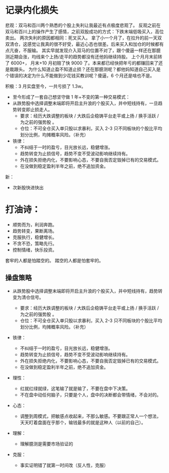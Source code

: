 # 记录内化损失

悲观：双马和百川两个熟悉的个股上失利让我最近有点极度悲观了。
反观之前在双马和百川上的操作产生了感情，之前双股成功的方式：下跌末端低吸买入，高位卖出。
两次失利的原因都相同：死叉买入。 拿了小一个月了，在拉升的前一天双双清仓，这感觉让我真的很不好受，最近心态也很差。后来买入和加仓的时候都有点亢奋，不服输。 其实早就发现介入双马的位置不对了，跟个傻逼一样还在那臆测近期会涨，均线来个上扬/走平的趋势都没有还他妈继续持股。 上个月月末前转了 6000+， 月末+10 月初赔了快 9000 了。本来都已经快把年亏的都赚回来了还是栽跟头。
为什么知道止盈不知道止损？还在那臆测呢？都他妈知道自己买入是个错误的决定为什么不能做到少花钱买教训呢？傻逼，6 个月还是啥也不是。

积极：3 月实盘至今，一共亏损了 1.3w。

- 至今形成了一套自己想坚守做 1 年+不变的第一种交易模式：
- 从跌势股中选择调整末端即将开启主升浪的个股买入，并中短线持有，一旦趋势转变即止损走人。
  - 要求：经历大跌调整的板块 / 大跌后企稳铸平台走平或上扬 / 换手活跃 / 为之前的强势股 。
  - 仓位：不可全仓买入单只股以求暴利，买入 2-3 只不同板块的个股比平均划分比例，均摊概率风险。（补充）
- 铁律：
  - 不纠结于一时的盈亏，目光放长远，稳健增涨。
  - 趋势转变为止损信号，趋势不变不受波动影响继续持有。
  - 外在损失拒绝内化，不要影响心态，不要自我否定毁掉已有的交易模式。
  - 在没做到稳定盈利半年之前，绝不追加资金。

新：

- 次新股快进快出

# 打油诗：

- 顺势而为，利润奔跑。
- 趋势转变，果断离场。
- 克服执行，稳健增长。
- 不贪不恐，策略先行。
- 控制情绪，快乐投资。

套牢的人都是怕踏空的。
踏空的人都是怕套牢的。

## 操盘策略

- 从跌势股中选择调整末端即将开启主升浪的个股买入，并中短线持有，趋势转变为清仓信号。
  - 要求：经历大跌调整的板块 / 大跌后企稳铸平台走平或上扬 / 换手活跃 / 为之前的强势股 。
  - 仓位：不可全仓买入单只股以求暴利，买入 2-3 只不同板块的个股比平均划分比例，均摊概率风险。（补充）
- 铁律：

  - 不纠结于一时的盈亏，目光放长远，稳健增涨。
  - 趋势转变为止损信号，趋势不变不受波动影响继续持有。
  - 外在损失拒绝内化，不要影响心态，不要自我否定毁掉已有的交易模式。
  - 在没做到稳定盈利半年之前，绝不追加资金。

- 理性：
  - 红就红绿就绿，这笔输了就是输了，不要在盘中下决策。
  - 不在盘中动任何脑子，只要是个人，盘中的决断都会带情绪，不会对的。
- 心态：
  - 调整到周模式，把敏感点收起来，不那么敏感。不要跟正常人一个想法，天天盯着盘面在乎那个，输钱最多的就是这种人（以前的自己）。
- 理解：
  - 理解臆测是需要市场验证的
- 克服：
  - 事实证明错了就第一时间改（反人性，克服）
